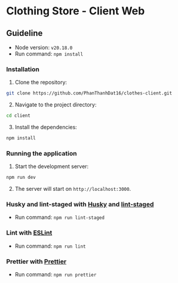 # Clothing Store - Client Web

## Guideline

- Node version: `v20.18.0`
- Run command: `npm install`

### Installation

1. Clone the repository:

```sh
git clone https://github.com/PhanThanhDat16/clothes-client.git
```

2. Navigate to the project directory:

```sh
cd client
```

3. Install the dependencies:

```sh
npm install
```

### Running the application

1. Start the development server:

```sh
npm run dev
```

2. The server will start on `http://localhost:3000`.

### Husky and lint-staged with [Husky](https://typicode.github.io/husky/) and [lint-staged](https://github.com/lint-staged/lint-staged#readme)

- Run command: `npm run lint-staged`

### Lint with [ESLint](https://eslint.org/)

- Run command: `npm run lint`

### Prettier with [Prettier](https://prettier.io/)

- Run command: `npm run prettier`

